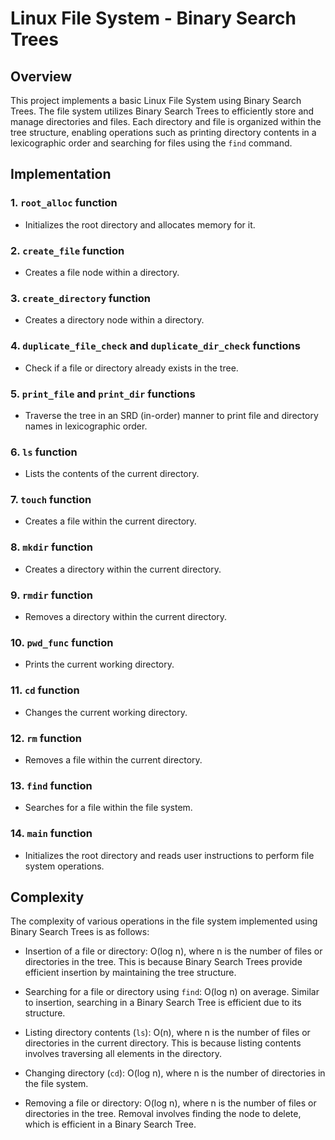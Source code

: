 # Linux File System - Binary Search Trees

## Overview

This project implements a basic Linux File System using Binary Search Trees. The file system utilizes Binary Search Trees to efficiently store and manage directories and files. Each directory and file is organized within the tree structure, enabling operations such as printing directory contents in a lexicographic order and searching for files using the `find` command.

## Implementation

### 1. `root_alloc` function
- Initializes the root directory and allocates memory for it.

### 2. `create_file` function
- Creates a file node within a directory.

### 3. `create_directory` function
- Creates a directory node within a directory.

### 4. `duplicate_file_check` and `duplicate_dir_check` functions
- Check if a file or directory already exists in the tree.

### 5. `print_file` and `print_dir` functions
- Traverse the tree in an SRD (in-order) manner to print file and directory names in lexicographic order.

### 6. `ls` function
- Lists the contents of the current directory.

### 7. `touch` function
- Creates a file within the current directory.

### 8. `mkdir` function
- Creates a directory within the current directory.

### 9. `rmdir` function
- Removes a directory within the current directory.

### 10. `pwd_func` function
- Prints the current working directory.

### 11. `cd` function
- Changes the current working directory.

### 12. `rm` function
- Removes a file within the current directory.

### 13. `find` function
- Searches for a file within the file system.

### 14. `main` function
- Initializes the root directory and reads user instructions to perform file system operations.

## Complexity

The complexity of various operations in the file system implemented using Binary Search Trees is as follows:

- Insertion of a file or directory: O(log n), where n is the number of files or directories in the tree. This is because Binary Search Trees provide efficient insertion by maintaining the tree structure.

- Searching for a file or directory using `find`: O(log n) on average. Similar to insertion, searching in a Binary Search Tree is efficient due to its structure.

- Listing directory contents (`ls`): O(n), where n is the number of files or directories in the current directory. This is because listing contents involves traversing all elements in the directory.

- Changing directory (`cd`): O(log n), where n is the number of directories in the file system.

- Removing a file or directory: O(log n), where n is the number of files or directories in the tree. Removal involves finding the node to delete, which is efficient in a Binary Search Tree.
